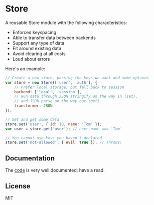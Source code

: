 # Store

A reusable Store module with the following characteristics:

  - Enforced keyspacing
  - Able to transfer data between backends
  - Support any type of data
  - Fit around existing data
  - Avoid clearing at all costs
  - Loud about errors

Here's an example:

```javascript
// Create a new store, passing the keys we want and some options
var store = new Store(['user', 'auth'], {
    // Prefer local storage, but fall back to session
    backend: ['local', 'session'],
    // Run data through JSON.stringify on the way in (set),
    // and JSON.parse on the way out (get).
    transformer: JSON
});

// Set and get some data
store.set('user', { id: 10, name: 'Tom' });
var user = store.get('user'); // user.name === 'Tom'

// You cannot use keys you haven't declared
store.set('not-allowed', { evil: true }); // Throws!
```

## Documentation

The [code](src/store.js) is very well documented; have a read.

## License

MIT
